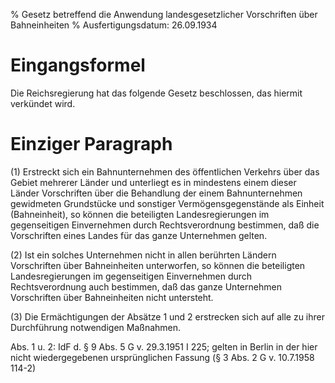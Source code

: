 % Gesetz betreffend die Anwendung landesgesetzlicher Vorschriften über Bahneinheiten
% Ausfertigungsdatum: 26.09.1934
 
# Eingangsformel

Die Reichsregierung hat das folgende Gesetz beschlossen, das hiermit verkündet wird.

# Einziger Paragraph

(1) Erstreckt sich ein Bahnunternehmen des öffentlichen Verkehrs über das Gebiet mehrerer Länder und unterliegt es in mindestens einem dieser Länder Vorschriften über die Behandlung der einem Bahnunternehmen gewidmeten Grundstücke und sonstiger Vermögensgegenstände als Einheit (Bahneinheit), so können die beteiligten Landesregierungen im gegenseitigen Einvernehmen durch Rechtsverordnung bestimmen, daß die Vorschriften eines Landes für das ganze Unternehmen gelten.

(2) Ist ein solches Unternehmen nicht in allen berührten Ländern Vorschriften über Bahneinheiten unterworfen, so können die beteiligten Landesregierungen im gegenseitigen Einvernehmen durch Rechtsverordnung auch bestimmen, daß das ganze Unternehmen Vorschriften über Bahneinheiten nicht untersteht.

(3) Die Ermächtigungen der Absätze 1 und 2 erstrecken sich auf alle zu ihrer Durchführung notwendigen Maßnahmen.

Abs. 1 u. 2: IdF d. § 9 Abs. 5 G v. 29.3.1951 I 225; gelten in Berlin in der hier nicht wiedergegebenen ursprünglichen Fassung (§ 3 Abs. 2 G v. 10.7.1958 114-2)
